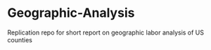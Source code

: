 # Geographic-Analysis
Replication repo for short report on geographic labor analysis of US counties 
